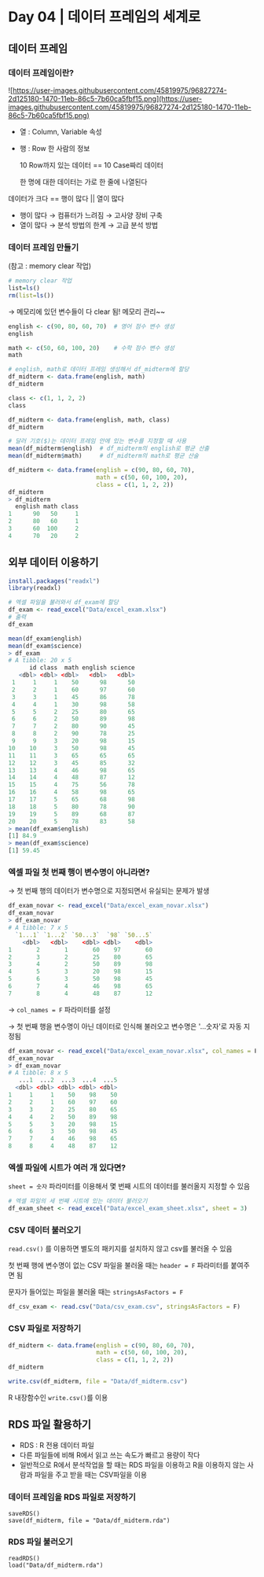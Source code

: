 # Day 04 | 데이터 프레임의 세계로



## 데이터 프레임

### 데이터 프레임이란?

![https://user-images.githubusercontent.com/45819975/96827274-2d125180-1470-11eb-86c5-7b60ca5fbf15.png](https://user-images.githubusercontent.com/45819975/96827274-2d125180-1470-11eb-86c5-7b60ca5fbf15.png)

- 열 : Column, Variable 속성

- 행 : Row 한 사람의 정보

  10 Row까지 있는 데이터 == 10 Case짜리 데이터

  한 명에 대한 데이터는 가로 한 줄에 나열된다

데이터가 크다 == 행이 많다 || 열이 많다

- 행이 많다 → 컴퓨터가 느려짐 → 고사양 장비 구축
- 열이 많다 → 분석 방법의 한계 → 고급 분석 방법



### 데이터 프레임 만들기

(참고 : memory clear 작업)

```r
# memory clear 작업
list=ls()
rm(list=ls())
```

→ 메모리에 있던 변수들이 다 clear 됨! 메모리 관리~~

```r
english <- c(90, 80, 60, 70)  # 영어 점수 변수 생성
english

math <- c(50, 60, 100, 20)    # 수학 점수 변수 생성
math

# english, math로 데이터 프레임 생성해서 df_midterm에 할당
df_midterm <- data.frame(english, math)
df_midterm

class <- c(1, 1, 2, 2)
class

df_midterm <- data.frame(english, math, class)
df_midterm

# 달러 기호($)는 데이터 프레임 안에 있는 변수를 지정할 때 사용
mean(df_midterm$english)  # df_midterm의 english로 평균 산출
mean(df_midterm$math)     # df_midterm의 math로 평균 산술

df_midterm <- data.frame(english = c(90, 80, 60, 70),
                         math = c(50, 60, 100, 20),
                         class = c(1, 1, 2, 2))
df_midterm
> df_midterm
  english math class
1      90   50     1
2      80   60     1
3      60  100     2
4      70   20     2
```



## 외부 데이터 이용하기

```r
install.packages("readxl")
library(readxl)

# 엑셀 파일을 불러와서 df_exam에 할당
df_exam <- read_excel("Data/excel_exam.xlsx")  
# 출력
df_exam                                   

mean(df_exam$english)
mean(df_exam$science)
> df_exam                               
# A tibble: 20 x 5
      id class  math english science
   <dbl> <dbl> <dbl>   <dbl>   <dbl>
 1     1     1    50      98      50
 2     2     1    60      97      60
 3     3     1    45      86      78
 4     4     1    30      98      58
 5     5     2    25      80      65
 6     6     2    50      89      98
 7     7     2    80      90      45
 8     8     2    90      78      25
 9     9     3    20      98      15
10    10     3    50      98      45
11    11     3    65      65      65
12    12     3    45      85      32
13    13     4    46      98      65
14    14     4    48      87      12
15    15     4    75      56      78
16    16     4    58      98      65
17    17     5    65      68      98
18    18     5    80      78      90
19    19     5    89      68      87
20    20     5    78      83      58
> mean(df_exam$english)
[1] 84.9
> mean(df_exam$science)
[1] 59.45
```



### 엑셀 파일 첫 번째 행이 변수명이 아니라면?

→ 첫 번째 행의 데이터가 변수명으로 지정되면서 유실되는 문제가 발생

```r
df_exam_novar <- read_excel("Data/excel_exam_novar.xlsx")
df_exam_novar
> df_exam_novar
# A tibble: 7 x 5
  `1...1` `1...2` `50...3`  `98` `50...5`
    <dbl>   <dbl>    <dbl> <dbl>    <dbl>
1       2       1       60    97       60
2       3       2       25    80       65
3       4       2       50    89       98
4       5       3       20    98       15
5       6       3       50    98       45
6       7       4       46    98       65
7       8       4       48    87       12
```

→ `col_names = F` 파라미터를 설정

→ 첫 번째 행을 변수명이 아닌 데이터로 인식해 불러오고 변수명은 '...숫자'로 자동 지정됨

```r
df_exam_novar <- read_excel("Data/excel_exam_novar.xlsx", col_names = F)
df_exam_novar
> df_exam_novar
# A tibble: 8 x 5
   ...1  ...2  ...3  ...4  ...5
  <dbl> <dbl> <dbl> <dbl> <dbl>
1     1     1    50    98    50
2     2     1    60    97    60
3     3     2    25    80    65
4     4     2    50    89    98
5     5     3    20    98    15
6     6     3    50    98    45
7     7     4    46    98    65
8     8     4    48    87    12
```



### 엑셀 파일에 시트가 여러 개 있다면?

`sheet = 숫자` 파라미터를 이용해서 몇 번째 시트의 데이터를 불러올지 지정할 수 있음

```r
# 엑셀 파일의 세 번째 시트에 있는 데이터 불러오기
df_exam_sheet <- read_excel("Data/excel_exam_sheet.xlsx", sheet = 3)
```



### CSV 데이터 불러오기

`read.csv()` 를 이용하면 별도의 패키지를 설치하지 않고 csv를 불러올 수 있음

첫 번째 행에 변수명이 없는 CSV 파일을 불러올 때는 `header = F` 파라미터를 붙여주면 됨

문자가 들어있는 파일을 불러올 때는 `stringsAsFactors = F`

```r
df_csv_exam <- read.csv("Data/csv_exam.csv", stringsAsFactors = F)
```



### CSV 파일로 저장하기

```r
df_midterm <- data.frame(english = c(90, 80, 60, 70),
                         math = c(50, 60, 100, 20),
                         class = c(1, 1, 2, 2))
df_midterm

write.csv(df_midterm, file = "Data/df_midterm.csv")
```

R 내장함수인 `write.csv()`를 이용



## RDS 파일 활용하기

- RDS : R 전용 데이터 파일
- 다른 파일들에 비해 R에서 읽고 쓰는 속도가 빠르고 용량이 작다
- 일반적으로 R에서 분석작업을 할 때는 RDS 파일을 이용하고 R을 이용하지 않는 사람과 파일을 주고 받을 때는 CSV파일을 이용



### 데이터 프레임을 RDS 파일로 저장하기

```
saveRDS()
save(df_midterm, file = "Data/df_midterm.rda")
```



### RDS 파일 불러오기

```
readRDS()
load("Data/df_midterm.rda")
```